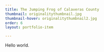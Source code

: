 ```yaml
---
title: The Jumping Frog of Calaveras County
thumbnail: originalitythumbnail.jpg
thumbnail-hover: originalitythumbnail2.jpg
order: 6
layout: portfolio-item

---
```


Hello world.
